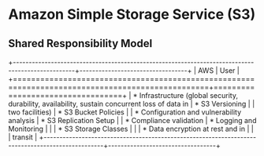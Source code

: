 # Amazon Simple Storage Service (S3)

## Shared Responsibility Model
+-------------------------------------------------------------------------------------------------+----------------------------------+
| AWS                                                                                             | User                             |
+=================================================================================================+==================================+
| * Infrastructure (global security, durability, availability, sustain concurrent loss of data in | * S3 Versioning                  |
| two facilities)                                                                                 | * S3 Bucket Policies             |
| * Configuration and vulnerability analysis                                                      | * S3 Replication Setup           |
| * Compliance validation                                                                         | * Logging and Monitoring         |
|                                                                                                 | * S3 Storage Classes             |
|                                                                                                 | * Data encryption at rest and in |
|                                                                                                 | transit                          |
+-------------------------------------------------------------------------------------------------+----------------------------------+